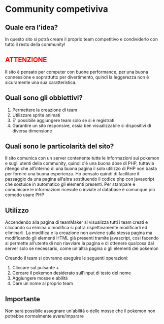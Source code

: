 <h1>Community competiviva</h1>

<h2>Quale era l'idea?</h2>
<p>In questo sito si potrà creare il proprio team competitivo e condividerlo con tutto il resto della community!</p> 
<h2 style = "color: red;">ATTENZIONE</h2>
<p>Il sito è pensato per computer con buone performance, per una buona connessione e soprattutto per divertimento, quindi la leggerezza non è sicuramente una sua caratteristica.</p>

<h2>Quali sono gli obbiettivi?</h2>
<ol>
  <li>Permettere la creazione di team</li>
  <li>Utilizzare sprite animati</li>
  <li>E' possibile aggiungere team solo se si è registrati</li>
  <li>Garantire un sito responsive, ossia ben visualizzabile si dispositivi di diversa dimensione</li>
</ol>

<h2>Quali sono le particolarità del sito?</h2>
<p>Il sito comunica con un server contenente tutte le informazioni sui pokemon e sugli utenti della community, quindi c'è una buona dose di PHP, tuttavia ritengo che all'interno di una buona pagina il solo utilizzo di PHP non basta per fornire una buona esperienza. Ho pensato quindi di facilitare il passaggio da una pagina all'altra sostituendo il codice php con javascript che sostuice in automatico gli elementi presenti. Per stampare e comunicare le informazioni ricevute o inviate al database è comunque più comodo usare PHP</p>

<h2>Utilizzo</h2>
<p>Accendendo alla pagina di teamMaker si visualizza tutti i team creati e cliccando su elimina o modifica si potrà rispettivamente modificarli ed eliminarli. La modifica e la creazione non avviene sulla stessa pagina ma modificando gli elementi HTML già presenti tramite javascript, così facendo si permette all'utente di non riavviare la pagina e di ottenere qualcosa dal server solo se necessario, come un'altra pagina o gli elementi dei pokemon</p>
<p>Creando il team si dovranno eseguire le seguenti operazioni:</p>
<ol>
  <li>Cliccare sul pulsante +</li>
  <li>Cercare il pokemon desiderato sull'input di testo del nome</li>
  <li>Aggiungere mosse e abilità</li>
  <li>Dare un nome al proprio team</li>
</ol>
<h2>Importante</h2>
<p>Non sarà possibile assegnare un'abilità o delle mosse che il pokemon non potrebbe normalmente avere/imparare</p>
